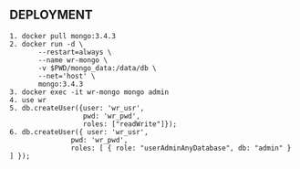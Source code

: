 ## DEPLOYMENT

    1. docker pull mongo:3.4.3
    2. docker run -d \
           --restart=always \
           --name wr-mongo \
           -v $PWD/mongo_data:/data/db \
           --net='host' \
           mongo:3.4.3
    3. docker exec -it wr-mongo mongo admin
    4. use wr 
    5. db.createUser({user: 'wr_usr',
                      pwd: 'wr_pwd',
                      roles: ["readWrite"]});
    6. db.createUser({ user: 'wr_usr', 
                   pwd: 'wr_pwd', 
                   roles: [ { role: "userAdminAnyDatabase", db: "admin" } ] });